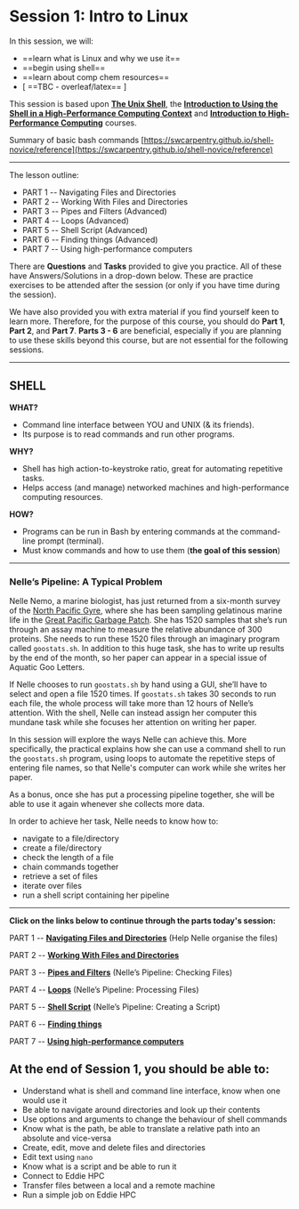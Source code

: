 # Session 1: Intro to Linux

In this session, we will:


- ==learn what is Linux and why we use it==
- ==begin using shell==
- ==learn about comp chem resources==
- [ ==TBC - overleaf/latex== ]



This session is based upon [**The Unix Shell**](https://swcarpentry.github.io/shell-novice/), the [**Introduction to Using the Shell in a High-Performance Computing Context**](http://www.hpc-carpentry.org/hpc-shell/) and [**Introduction to High-Performance Computing**](https://epcced.github.io/hpc-intro/) courses.
 
Summary of basic bash commands [https://swcarpentry.github.io/shell-novice/reference](https://swcarpentry.github.io/shell-novice/reference)

---

The lesson outline:

* PART 1 -- Navigating Files and Directories 
* PART 2 -- Working With Files and Directories
* PART 3 -- Pipes and Filters (Advanced)
* PART 4 -- Loops (Advanced)
* PART 5 -- Shell Script (Advanced)
* PART 6 -- Finding things (Advanced)
* PART 7 -- Using high-performance computers

There are **Questions** and **Tasks** provided to give you practice. All of these have Answers/Solutions in a drop-down below. 
These are practice exercises to be attended after the session (or only if you have time during the session). 

We have also provided you with extra material if you find yourself keen to learn more. 
Therefore, for the purpose of this course, you should do **Part 1**, **Part 2**, and **Part 7**.
**Parts 3 - 6** are beneficial, especially if you are planning to use these skills beyond this course, but are not essential for the following sessions. 

---

## **SHELL**
	
**WHAT?**

* Command line interface between YOU and UNIX (& its friends).
* Its purpose is to read commands and run other programs.

**WHY?**

* Shell has high action-to-keystroke ratio, great for automating repetitive tasks.
* Helps access (and manage) networked machines and high-performance computing resources.
	
**HOW?**
	
* Programs can be run in Bash by entering commands at the command-line prompt (terminal).
* Must know commands and how to use them (**the goal of this session**)

---


### Nelle’s Pipeline: A Typical Problem
Nelle Nemo, a marine biologist, has just returned from a six-month survey of the [North Pacific Gyre](https://en.wikipedia.org/wiki/North_Pacific_Gyre), where she has been sampling gelatinous marine life in the [Great Pacific Garbage Patch](https://en.wikipedia.org/wiki/Great_Pacific_Garbage_Patch). She has 1520 samples that she’s run through an assay machine to measure the relative abundance of 300 proteins. She needs to run these 1520 files through an imaginary program called `goostats.sh`. In addition to this huge task, she has to write up results by the end of the month, so her paper can appear in a special issue of Aquatic Goo Letters.

If Nelle chooses to run `goostats.sh` by hand using a GUI, she’ll have to select and open a file 1520 times. If `goostats.sh` takes 30 seconds to run each file, the whole process will take more than 12 hours of Nelle’s attention. With the shell, Nelle can instead assign her computer this mundane task while she focuses her attention on writing her paper.

In this session will explore the ways Nelle can achieve this. More specifically, the practical explains how she can use a command shell to run the `goostats.sh` program, using loops to automate the repetitive steps of entering file names, so that Nelle's computer can work while she writes her paper.

As a bonus, once she has put a processing pipeline together, she will be able to use it again whenever she collects more data.
 
In order to achieve her task, Nelle needs to know how to:

 * navigate to a file/directory
 * create a file/directory
 * check the length of a file
 * chain commands together
 * retrieve a set of files
 * iterate over files
 * run a shell script containing her pipeline

------

**Click on the links below to continue through the parts today's session:** 

PART 1 -- [**Navigating Files and Directories**](Intro2BASH_S1.md) (Help Nelle organise the files)

<!-- End of 1st hour-->

PART 2 -- [**Working With Files and Directories**](Intro2BASH_S2.md)

PART 3 -- [**Pipes and Filters**](Intro2BASH_S3.md) (Nelle’s Pipeline: Checking Files)

PART 4 -- [**Loops**](Intro2BASH_S4.md) (Nelle’s Pipeline: Processing Files)

<!-- End of 2nd hour-->

PART 5 -- [**Shell Script**](Intro2BASH_S5.md) (Nelle’s Pipeline: Creating a Script)

PART 6 -- [**Finding things**](Intro2BASH_S6.md)

PART 7 -- [**Using high-performance computers**](Intro2BASH_S7.md)

<!-- End of 3rd hour-->


## At the end of Session 1, you should be able to:

* Understand what is shell and command line interface, know when one would use it
* Be able to navigate around directories and look up their contents 
* Use options and arguments to change the behaviour of shell commands
* Know what is the path, be able to translate a relative path into an absolute and vice-versa 
* Create, edit, move and delete files and directories 
* Edit text using `nano`
* Know what is a script and be able to run it
* Connect to Eddie HPC
* Transfer files between a local and a remote machine
* Run a simple job on Eddie HPC


